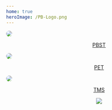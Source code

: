 ```yaml
---
home: true
heroImage: /PB-Logo.png
---
```






<div class="row">
  <div class="column">
    <a href="https://pbst.pinewood-builders.com/">
      <img src="https://cdn.discordapp.com/icons/438134543837560832/cb1a69536d4b07441cdf098dac5b7f75.png?size=256"
        style="border-radius: 50%;">
      <center>
        <p>PBST</p>
      </center>
    </a>
  </div>
  <div class="column">
    <a href="https://PET.pinewood-builders.com/">
      <img src="https://cdn.discordapp.com/icons/436670173777362944/9a6c964320e461e060b483e733b8dfbb.png?size=256"
        style="border-radius: 50%;">
      <center>
        <p>PET</p>
      </center>
    </a>
  </div>
  <div class="column">
    <a href="https://tms.pinewood-builders.com/">
      <img src="https://cdn.discordapp.com/icons/572104809973415943/1517501cce35bd409af1a079df69194e.png?size=256"
        style="border-radius: 50%;">
      <center>
        <p>TMS</p>
      </center>
    </a>
  </div>
</div>

<center>
<div>
  <a href="https://www.netlify.com">
    <img src="https://www.netlify.com/img/global/badges/netlify-color-accent.svg" />
  </a>
</div>
</center>
